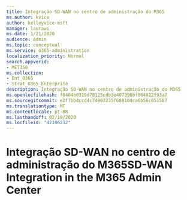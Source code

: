 ```yaml
---
title: Integração SD-WAN no centro de administração do M365
ms.author: kvice
author: kelleyvice-msft
manager: laurawi
ms.date: 1/21/2020
audience: Admin
ms.topic: conceptual
ms.service: o365-administration
localization_priority: Normal
search.appverid:
- MET150
ms.collection:
- Ent_O365
- Strat_O365_Enterprise
description: Integração SD-WAN no centro de administração do M365
ms.openlocfilehash: f0404b0319d78125cdb3e407390bf064812f93a7
ms.sourcegitcommit: e2f7bb4ccd4c74902235f680104ca6b56c051587
ms.translationtype: MT
ms.contentlocale: pt-BR
ms.lasthandoff: 02/19/2020
ms.locfileid: "42106232"
---
```

# <a name="sd-wan-integration-in-the-m365-admin-center"></a><span data-ttu-id="2f0fa-103">Integração SD-WAN no centro de administração do M365</span><span class="sxs-lookup"><span data-stu-id="2f0fa-103">SD-WAN Integration in the M365 Admin Center</span></span>
